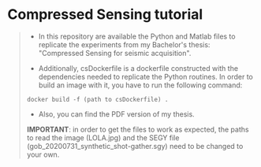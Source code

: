 # Compressed Sensing tutorial

> - In this repository are available the Python and Matlab files to replicate the experiments from my Bachelor's thesis: "Compressed Sensing for seismic acquisition".
>
> - Additionally, csDockerfile is a dockerfile constructed with the dependencies needed to replicate the Python routines. In order to build an image with it, you have to run the following command:
> ```
> docker build -f (path to csDockerfile) .
> ```
>
> - Also, you can find the PDF version of my thesis.
>
> **IMPORTANT**: in order to get the files to work as expected, the paths to read the image (LOLA.jpg) and the SEGY file (gob_20200731_synthetic_shot-gather.sgy) need to be changed to your own.
